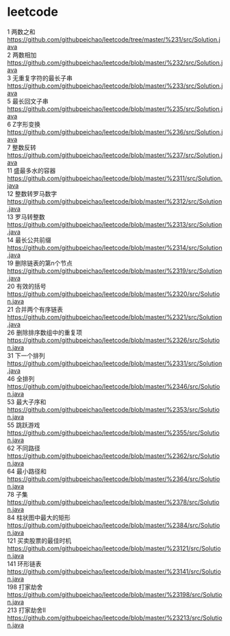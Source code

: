 # leetcode
1 两数之和 https://github.com/githubpeichao/leetcode/tree/master/%231/src/Solution.java  
2 两数相加 https://github.com/githubpeichao/leetcode/blob/master/%232/src/Solution.java  
3 无重复字符的最长子串 https://github.com/githubpeichao/leetcode/blob/master/%233/src/Solution.java  
5 最长回文子串 https://github.com/githubpeichao/leetcode/blob/master/%235/src/Solution.java  
6 Z字形变换 https://github.com/githubpeichao/leetcode/blob/master/%236/src/Solution.java  
7 整数反转 https://github.com/githubpeichao/leetcode/blob/master/%237/src/Solution.java  
11 盛最多水的容器 https://github.com/githubpeichao/leetcode/blob/master/%2311/src/Solution.java  
12 整数转罗马数字 https://github.com/githubpeichao/leetcode/blob/master/%2312/src/Solution.java  
13 罗马转整数 https://github.com/githubpeichao/leetcode/blob/master/%2313/src/Solution.java  
14 最长公共前缀 https://github.com/githubpeichao/leetcode/blob/master/%2314/src/Solution.java  
19 删除链表的第n个节点 https://github.com/githubpeichao/leetcode/blob/master/%2319/src/Solution.java  
20 有效的括号 https://github.com/githubpeichao/leetcode/blob/master/%2320/src/Solution.java  
21 合并两个有序链表 https://github.com/githubpeichao/leetcode/blob/master/%2321/src/Solution.java  
26 删除排序数组中的重复项 https://github.com/githubpeichao/leetcode/blob/master/%2326/src/Solution.java  
31 下一个排列 https://github.com/githubpeichao/leetcode/blob/master/%2331/src/Solution.java  
46 全排列 https://github.com/githubpeichao/leetcode/blob/master/%2346/src/Solution.java  
53 最大子序和 https://github.com/githubpeichao/leetcode/blob/master/%2353/src/Solution.java  
55 跳跃游戏 https://github.com/githubpeichao/leetcode/blob/master/%2355/src/Solution.java  
62 不同路径 https://github.com/githubpeichao/leetcode/blob/master/%2362/src/Solution.java  
64 最小路径和 https://github.com/githubpeichao/leetcode/blob/master/%2364/src/Solution.java  
78 子集 https://github.com/githubpeichao/leetcode/blob/master/%2378/src/Solution.java  
84 柱状图中最大的矩形 https://github.com/githubpeichao/leetcode/blob/master/%2384/src/Solution.java  
121 买卖股票的最佳时机 https://github.com/githubpeichao/leetcode/blob/master/%23121/src/Solution.java  
141 环形链表 https://github.com/githubpeichao/leetcode/blob/master/%23141/src/Solution.java  
198 打家劫舍 https://github.com/githubpeichao/leetcode/blob/master/%23198/src/Solution.java  
213 打家劫舍II https://github.com/githubpeichao/leetcode/blob/master/%23213/src/Solution.java
